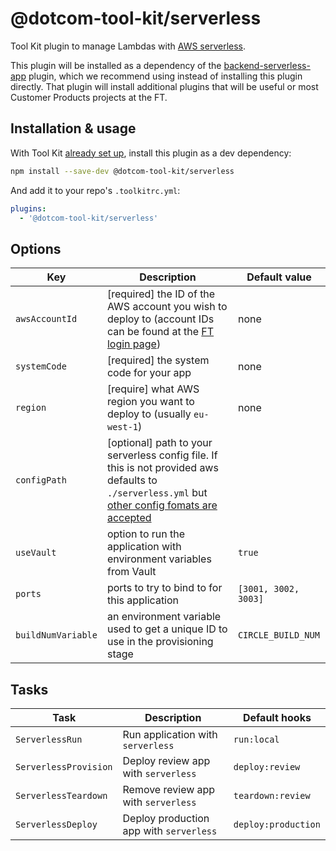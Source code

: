 # @dotcom-tool-kit/serverless

Tool Kit plugin to manage Lambdas with [AWS serverless](https://www.serverless.com/framework/docs/getting-started/).

This plugin will be installed as a dependency of the [backend-serverless-app](https://github.com/Financial-Times/dotcom-tool-kit/tree/main/plugins/backend-serverless-app) plugin, which we recommend using instead of installing this plugin directly. That plugin will install additional plugins that will be useful or most Customer Products projects at the FT.

## Installation & usage

With Tool Kit [already set up](https://github.com/financial-times/dotcom-tool-kit#installing-and-using-tool-kit), install this plugin as a dev dependency:

```sh
npm install --save-dev @dotcom-tool-kit/serverless
```

And add it to your repo's `.toolkitrc.yml`:

```yml
plugins:
  - '@dotcom-tool-kit/serverless'
```

## Options

| Key | Description | Default value |
|-|-|-|
| `awsAccountId` | [required] the ID of the AWS account you wish to deploy to (account IDs can be found at the [FT login page](https://awslogin.in.ft.com/)) | none |
| `systemCode` | [required] the system code for your app | none |
| `region` | [require] what AWS region you want to deploy to (usually `eu-west-1`) | none |
| `configPath` | [optional] path to your serverless config file. If this is not provided aws defaults to `./serverless.yml` but [other config fomats are accepted](https://www.serverless.com/framework/docs/providers/aws/guide/intro#alternative-configuration-format)| |
| `useVault` | option to run the application with environment variables from Vault | `true` |
| `ports` | ports to try to bind to for this application | `[3001, 3002, 3003]` |
| `buildNumVariable` | an environment variable used to get a unique ID to use in the provisioning stage | `CIRCLE_BUILD_NUM` |

## Tasks

| Task | Description | Default hooks |
|-|-|-|
| `ServerlessRun` | Run application with `serverless` | `run:local` |
| `ServerlessProvision` | Deploy review app with `serverless` | `deploy:review` |
| `ServerlessTeardown` | Remove review app with `serverless` | `teardown:review` |
| `ServerlessDeploy` | Deploy production app with `serverless` | `deploy:production` |

